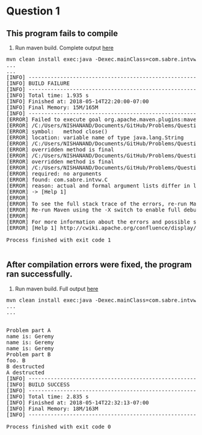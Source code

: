 # Question 1

## This program fails to compile
1. Run maven build. Complete output <a href='outputs/Q1Errors.log'>here</a>
<pre>
mvn clean install exec:java -Dexec.mainClass=com.sabre.intvw.GlobalMembers
...
...
[INFO] ------------------------------------------------------------------------
[INFO] BUILD FAILURE
[INFO] ------------------------------------------------------------------------
[INFO] Total time: 1.935 s
[INFO] Finished at: 2018-05-14T22:20:00-07:00
[INFO] Final Memory: 15M/165M
[INFO] ------------------------------------------------------------------------
[ERROR] Failed to execute goal org.apache.maven.plugins:maven-compiler-plugin:3.1:compile (default-compile) on project ProbJava: Compilation failure: Compilation failure:
[ERROR] /C:/Users/NISHANAND/Documents/GitHub/Problems/Question1/src/main/java/com/sabre/intvw/C.java:[19,45] cannot find symbol
[ERROR] symbol:   method close()
[ERROR] location: variable name of type java.lang.String
[ERROR] /C:/Users/NISHANAND/Documents/GitHub/Problems/Question1/src/main/java/com/sabre/intvw/B.java:[28,27] foo() in com.sabre.intvw.B cannot override foo() in com.sabre.intvw.A
[ERROR] overridden method is final
[ERROR] /C:/Users/NISHANAND/Documents/GitHub/Problems/Question1/src/main/java/com/sabre/intvw/B.java:[34,27] close() in com.sabre.intvw.B cannot override close() in com.sabre.intvw.A
[ERROR] overridden method is final
[ERROR] /C:/Users/NISHANAND/Documents/GitHub/Problems/Question1/src/main/java/com/sabre/intvw/GlobalMembers.java:[33,28] constructor C in class com.sabre.intvw.C cannot be applied to given types;
[ERROR] required: no arguments
[ERROR] found: com.sabre.intvw.C
[ERROR] reason: actual and formal argument lists differ in length
[ERROR] -> [Help 1]
[ERROR]
[ERROR] To see the full stack trace of the errors, re-run Maven with the -e switch.
[ERROR] Re-run Maven using the -X switch to enable full debug logging.
[ERROR]
[ERROR] For more information about the errors and possible solutions, please read the following articles:
[ERROR] [Help 1] http://cwiki.apache.org/confluence/display/MAVEN/MojoFailureException

Process finished with exit code 1

</pre>

## After compilation errors were fixed, the program ran successfully.
1. Run maven build. Full output <a href='outputs/Q1Success.log'>here</a>
<pre>
mvn clean install exec:java -Dexec.mainClass=com.sabre.intvw.GlobalMembers
...
...


Problem part A
name is: Geremy
name is: Geremy
name is: Geremy
Problem part B
foo. B
B destructed
A destructed
[INFO] ------------------------------------------------------------------------
[INFO] BUILD SUCCESS
[INFO] ------------------------------------------------------------------------
[INFO] Total time: 2.835 s
[INFO] Finished at: 2018-05-14T22:32:13-07:00
[INFO] Final Memory: 18M/163M
[INFO] ------------------------------------------------------------------------

Process finished with exit code 0

</pre>
